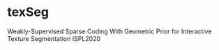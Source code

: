# texSeg
Weakly-Supervised Sparse Coding With Geometric Prior for Interactive Texture Segmentation ISPL2020
